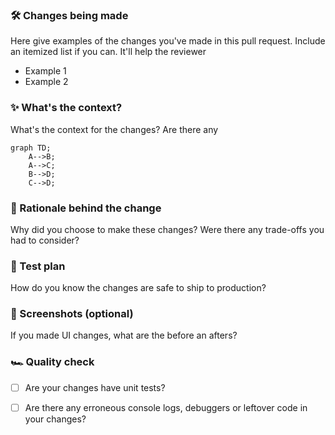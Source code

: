 ### 🛠 Changes being made

Here give examples of the changes you've made in this pull request. Include an itemized list if you can. It'll help the reviewer

- Example 1
- Example 2


### ✨ What's the context?

What's the context for the changes? Are there any

```mermaid
graph TD;
    A-->B;
    A-->C;
    B-->D;
    C-->D;
```

### 🧠 Rationale behind the change

Why did you choose to make these changes? Were there any trade-offs you had to consider? 


### 🧪 Test plan

How do you know the changes are safe to ship to production?


### 📸 Screenshots (optional)

If you made UI changes, what are the before an afters?


### 🏎 Quality check

- [ ] Are your changes have unit tests?

- [ ] Are there any erroneous console logs, debuggers or leftover code in your changes?
